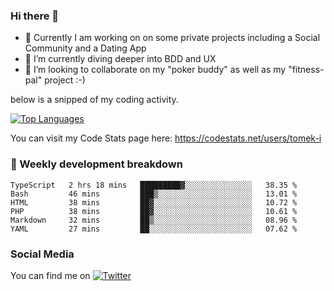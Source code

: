### Hi there 👋


- 🔭 Currently I am working on on some private projects including a Social Community and a Dating App
- 🌱 I’m currently diving deeper into BDD and UX
- 👯 I’m looking to collaborate on my "poker buddy" as well as my "fitness-pal" project :-)

below is a snipped of my coding activity.
<!--
**tomek-i/tomek-i** is a ✨ _special_ ✨ repository because its `README.md` (this file) appears on your GitHub profile.

Here are some ideas to get you started:

- 🔭 I’m currently working on ...
- 🌱 I’m currently learning ...
- 👯 I’m looking to collaborate on ...
- 🤔 I’m looking for help with ...
- 💬 Ask me about ...
- 📫 How to reach me: ...
- 😄 Pronouns: ...
- ⚡ Fun fact: ...
-->
[![Top Languages](https://github-readme-stats.vercel.app/api/top-langs/?username=tomek-i&layout=compact)](https://github.com/tomek-i)

You can visit my Code Stats page here: https://codestats.net/users/tomek-i

### 💬 Weekly development breakdown
<!--START_SECTION:waka-->

```text
TypeScript   2 hrs 18 mins   █████████▓░░░░░░░░░░░░░░░   38.35 %
Bash         46 mins         ███▒░░░░░░░░░░░░░░░░░░░░░   13.01 %
HTML         38 mins         ██▓░░░░░░░░░░░░░░░░░░░░░░   10.72 %
PHP          38 mins         ██▓░░░░░░░░░░░░░░░░░░░░░░   10.61 %
Markdown     32 mins         ██▒░░░░░░░░░░░░░░░░░░░░░░   08.96 %
YAML         27 mins         ██░░░░░░░░░░░░░░░░░░░░░░░   07.62 %
```

<!--END_SECTION:waka-->

<!-- Actual text -->

### Social Media
You can find me on [![Twitter][1.2]][1]

<!-- Icons -->

[1.2]: http://i.imgur.com/wWzX9uB.png 


<!-- Links to your social media accounts -->

[1]: https://twitter.com/tomek_i
